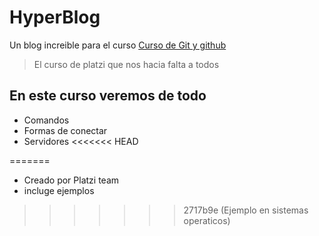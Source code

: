 # HyperBlog
Un blog increible para el curso [Curso de Git y github](https://platzi.com/clases/1557-git-github/19977-readmemd-es-una-excelente-practica/)
> El curso de platzi que nos hacia falta a todos

## En este curso veremos de todo
* Comandos
* Formas de conectar 
* Servidores
<<<<<<< HEAD
 
=======
* Creado por Platzi team 
* incluge ejemplos
>>>>>>> 2717b9e (Ejemplo en sistemas operaticos)
